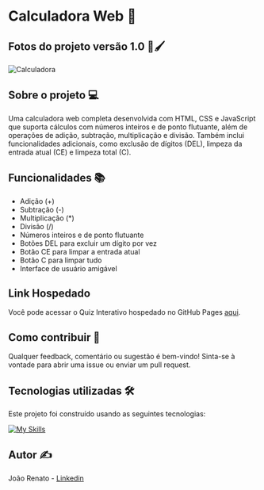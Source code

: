 # Calculadora Web 🧮 

## Fotos do projeto versão 1.0 🎨🖌️

![Calculadora](https://github.com/eusoujao/Calculadora/assets/105463980/6ed7de48-7409-44f1-b883-2ac9b88fa64a)

## Sobre o projeto 💻

Uma calculadora web completa desenvolvida com HTML, CSS e JavaScript que suporta cálculos com números inteiros e de ponto flutuante, além de operações de adição, subtração, multiplicação e divisão. Também inclui funcionalidades adicionais, como exclusão de dígitos (DEL), limpeza da entrada atual (CE) e limpeza total (C).

## Funcionalidades 📚

- Adição (+)
- Subtração (-)
- Multiplicação (*)
- Divisão (/)
- Números inteiros e de ponto flutuante
- Botões DEL para excluir um dígito por vez
- Botão CE para limpar a entrada atual
- Botão C para limpar tudo
- Interface de usuário amigável

## Link Hospedado

Você pode acessar o Quiz Interativo hospedado no GitHub Pages [aqui](https://eusoujao.github.io/Calculadora/).

## Como contribuir 🎯

Qualquer feedback, comentário ou sugestão é bem-vindo! Sinta-se à vontade para abrir uma issue ou enviar um pull request.

## Tecnologias utilizadas 🛠️

Este projeto foi construído usando as seguintes tecnologias:

[![My Skills](https://skillicons.dev/icons?i=javascript,html,css)](https://skillicons.dev)

## Autor ✍️

João Renato - [Linkedin](https://www.linkedin.com/in/jo%C3%A3o-renato-sant-ana-907871203/)
